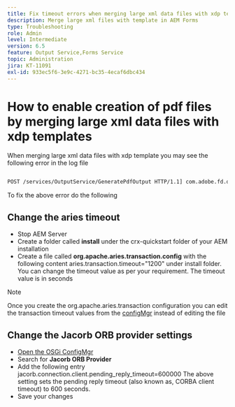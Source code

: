 ```yaml
---
title: Fix timeout errors when merging large xml data files with xdp template
description: Merge large xml files with template in AEM Forms
type: Troubleshooting
role: Admin
level: Intermediate
version: 6.5
feature: Output Service,Forms Service
topic: Administration
jira: KT-11091
exl-id: 933ec5f6-3e9c-4271-bc35-4ecaf6dbc434
---
```

# How to enable creation of pdf files by merging large xml data files with xdp templates

When merging large xml data files with xdp template you may see the following error in the log file

``` txt

POST /services/OutputService/GeneratePdfOutput HTTP/1.1] com.adobe.fd.output.internal.exception.OutputServiceException AEM_OUT_001_003:Unexpected Exception: client timeout reached org.omg.CORBA.TIMEOUT: client timeout reached
```

To fix the above error do the following

## Change the aries timeout

* Stop AEM Server
* Create a folder called **install** under the crx-quickstart folder of your AEM installation
* Create a file called **org.apache.aries.transaction.config** with the following content
aries.transaction.timeout="1200"
 under install folder. You can change the timeout value as per your requirement. The timeout value is in seconds

 >[!NOTE]
 > Once you create the org.apache.aries.transaction configuration you can edit the transaction timeout values from the [configMgr](http://localhost:4502/system/console/configMgr) instead of editing the file


## Change the Jacorb ORB provider settings

* [Open the OSGi ConfigMgr](http://localhost:4502/system/console/configMgr)
* Search for **Jacorb ORB Provider**
* Add the following entry 
jacorb.connection.client.pending_reply_timeout=600000
The above setting sets the pending reply timeout (also known as, CORBA client timeout) to 600 seconds.
* Save your changes
